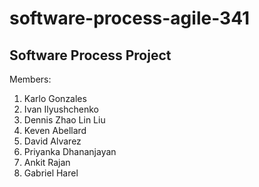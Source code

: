 # software-process-agile-341
Software Process Project
----------------------------
Members:
1.	Karlo Gonzales
2.	Ivan Ilyushchenko
3.	Dennis Zhao Lin Liu
4.	Keven Abellard
5.	David Alvarez
6.	Priyanka Dhananjayan
7.	Ankit Rajan
8.	Gabriel Harel
